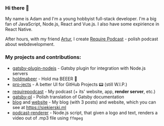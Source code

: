 ### Hi there 👋

My name is Adam and I'm a young hobbyist full-stack developer. I'm a big fan of JavaScript, Node.js, React and Vue.js. I also have some expirience in React Native.

After hours, with my friend [Artur](https://github.com/datejer), I create [Require Podcast](https://require.podcast.gq) - polish podcast about webdevelopment. 

### My projects and contributions:

- [gatsby-plugin-nodejs](https://github.com/AdamSiekierski/gatsby-plugin-nodejs) - Gatsby plugin for integration with Node.js servers
- [holdmabeer](https://github.com/AdamSiekierski/holdmabeer) - Hold ma BEEER 🍺
- [pro-jects](https://github.com/pro-jectsapp) - A better UI for GitHub Projects 📟  (still W.I.P.)
- [requirepodcast](https://github.com/requirepodcast) - My podcast (+ its' website, app, **render server**, etc.)
- [gatsby-pl](https://github.com/gatsbyjs/gatsby-pl) - Polish translation of Gatsby documentation
- [blog](https://github.com/AdamSiekierski/blog) and [website](https://github.com/AdamSiekierski/website) - My blog (with 3 posts) and website, which you can see at https://siekierski.ml
- [podcast-renderer](https://github.com/AdamSiekierski/podcast-renderer) - Node.js script, that given a logo and text, renders a video out of .mp3 file using `ffmpeg`
